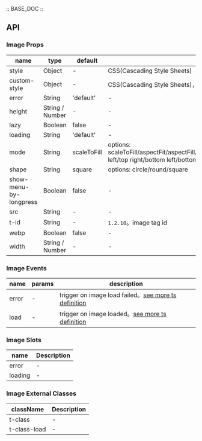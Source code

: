 :: BASE_DOC ::

## API


### Image Props

name | type | default | description | required
-- | -- | -- | -- | --
style | Object | - | CSS(Cascading Style Sheets) | N
custom-style | Object | - | CSS(Cascading Style Sheets)，used to set style on virtual component | N
error | String | 'default' | \- | N
height | String / Number | - | \- | N
lazy | Boolean | false | \- | N
loading | String | 'default' | \- | N
mode | String | scaleToFill | options: scaleToFill/aspectFit/aspectFill/widthFix/heightFix/top/bottom/center/left/right/top left/top right/bottom left/bottom right | N
shape | String | square | options: circle/round/square | N
show-menu-by-longpress | Boolean | false | \- | N
src | String | - | \- | N
t-id | String | - | `1.2.10`。image tag id | N
webp | Boolean | false | \- | N
width | String / Number | - | \- | N

### Image Events

name | params | description
-- | -- | --
error | - | trigger on image load failed。[see more ts definition](https://github.com/Tencent/tdesign-miniprogram/blob/develop/packages/components/common/common.ts)
load | - | trigger on image loaded。[see more ts definition](https://github.com/Tencent/tdesign-miniprogram/blob/develop/packages/components/common/common.ts)

### Image Slots

name | Description
-- | --
error | \-
loading | \-

### Image External Classes

className | Description
-- | --
t-class | \-
t-class-load | \-
